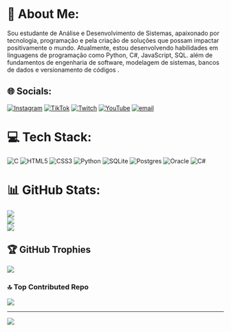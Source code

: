 # 💫 About Me:
Sou estudante de Análise e Desenvolvimento de Sistemas, apaixonado por tecnologia, programação e pela criação de soluções que possam impactar positivamente o mundo. Atualmente, estou desenvolvendo habilidades em linguagens de programação como Python, C#, JavaScript, SQL. além de fundamentos de engenharia de software, modelagem de sistemas, bancos de dados e versionamento de códigos .


## 🌐 Socials:
[![Instagram](https://img.shields.io/badge/Instagram-%23E4405F.svg?logo=Instagram&logoColor=white)](https://instagram.com/https://www.instagram.com/joao.ale25/) [![TikTok](https://img.shields.io/badge/TikTok-%23000000.svg?logo=TikTok&logoColor=white)](https://tiktok.com/@https://tiktok.com/@joao.ale25) [![Twitch](https://img.shields.io/badge/Twitch-%239146FF.svg?logo=Twitch&logoColor=white)](https://twitch.tv/https://www.twitch.tv/jadc_) [![YouTube](https://img.shields.io/badge/YouTube-%23FF0000.svg?logo=YouTube&logoColor=white)](https://youtube.com/@https://www.youtube.com/@jadc4458) [![email](https://img.shields.io/badge/Email-D14836?logo=gmail&logoColor=white)](mailto:joaoale.25@gmail.com) 

# 💻 Tech Stack:
![C](https://img.shields.io/badge/c-%2300599C.svg?style=for-the-badge&logo=c&logoColor=white) ![HTML5](https://img.shields.io/badge/html5-%23E34F26.svg?style=for-the-badge&logo=html5&logoColor=white) ![CSS3](https://img.shields.io/badge/css3-%231572B6.svg?style=for-the-badge&logo=css3&logoColor=white) ![Python](https://img.shields.io/badge/python-3670A0?style=for-the-badge&logo=python&logoColor=ffdd54) ![SQLite](https://img.shields.io/badge/sqlite-%2307405e.svg?style=for-the-badge&logo=sqlite&logoColor=white) ![Postgres](https://img.shields.io/badge/postgres-%23316192.svg?style=for-the-badge&logo=postgresql&logoColor=white) ![Oracle](https://img.shields.io/badge/Oracle-F80000?style=for-the-badge&logo=oracle&logoColor=white) ![C#](https://img.shields.io/badge/c%23-%23239120.svg?style=for-the-badge&logo=csharp&logoColor=white)
# 📊 GitHub Stats:
![](https://github-readme-stats.vercel.app/api?username=Jadc-1&theme=radical&hide_border=false&include_all_commits=false&count_private=false)<br/>
![](https://nirzak-streak-stats.vercel.app/?user=Jadc-1&theme=radical&hide_border=false)<br/>
![](https://github-readme-stats.vercel.app/api/top-langs/?username=Jadc-1&theme=radical&hide_border=false&include_all_commits=false&count_private=false&layout=compact)

## 🏆 GitHub Trophies
![](https://github-profile-trophy.vercel.app/?username=Jadc-1&theme=radical&no-frame=false&no-bg=false&margin-w=4)

### 🔝 Top Contributed Repo
![](https://github-contributor-stats.vercel.app/api?username=Jadc-1&limit=5&theme=radical&combine_all_yearly_contributions=true)

---
[![](https://visitcount.itsvg.in/api?id=Jadc-1&icon=0&color=0)](https://visitcount.itsvg.in)

<!-- Proudly created with GPRM ( https://gprm.itsvg.in ) -->
